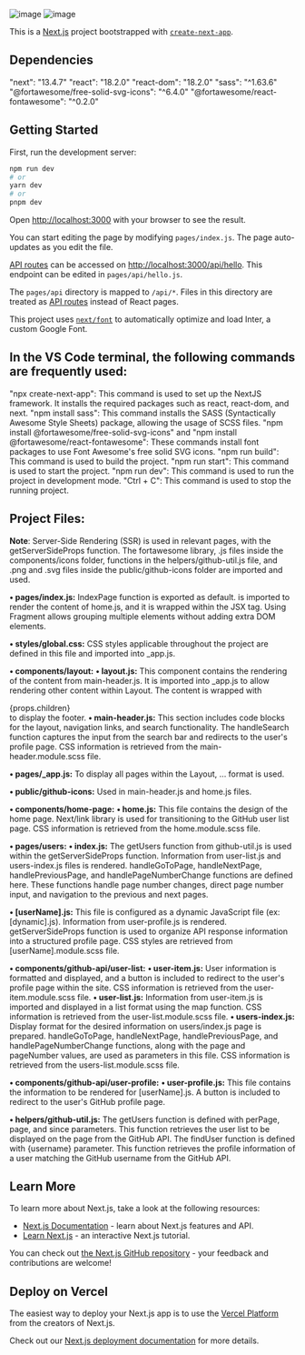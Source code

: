 ![image](https://github.com/Oguzhan13/exarion-nextjs-project/assets/108337929/871b1674-4cce-465b-9a15-79911043246d)
![image](https://github.com/Oguzhan13/exarion-nextjs-project/assets/108337929/3092ee37-64b6-4abe-bfee-d2494cb9f279)

This is a [Next.js](https://nextjs.org/) project bootstrapped with [`create-next-app`](https://github.com/vercel/next.js/tree/canary/packages/create-next-app).

## Dependencies

"next": "13.4.7"
"react": "18.2.0"
"react-dom": "18.2.0"
"sass": "^1.63.6"
"@fortawesome/free-solid-svg-icons": "^6.4.0"
"@fortawesome/react-fontawesome": "^0.2.0"

## Getting Started

First, run the development server:

```bash
npm run dev
# or
yarn dev
# or
pnpm dev
```

Open [http://localhost:3000](http://localhost:3000) with your browser to see the result.

You can start editing the page by modifying `pages/index.js`. The page auto-updates as you edit the file.

[API routes](https://nextjs.org/docs/api-routes/introduction) can be accessed on [http://localhost:3000/api/hello](http://localhost:3000/api/hello). This endpoint can be edited in `pages/api/hello.js`.

The `pages/api` directory is mapped to `/api/*`. Files in this directory are treated as [API routes](https://nextjs.org/docs/api-routes/introduction) instead of React pages.

This project uses [`next/font`](https://nextjs.org/docs/basic-features/font-optimization) to automatically optimize and load Inter, a custom Google Font.

## In the VS Code terminal, the following commands are frequently used:

"npx create-next-app": This command is used to set up the NextJS framework. It installs the required packages such as react, react-dom, and next.
"npm install sass": This command installs the SASS (Syntactically Awesome Style Sheets) package, allowing the usage of SCSS files.
"npm install @fortawesome/free-solid-svg-icons" and "npm install @fortawesome/react-fontawesome": These commands install font packages to use Font Awesome's free solid SVG icons.
"npm run build": This command is used to build the project.
"npm run start": This command is used to start the project.
"npm run dev": This command is used to run the project in development mode.
"Ctrl + C": This command is used to stop the running project.

## Project Files:

**Note**: Server-Side Rendering (SSR) is used in relevant pages, with the getServerSideProps function. The fortawesome library, .js files inside the components/icons folder, functions in the helpers/github-util.js file, and .png and .svg files inside the public/github-icons folder are imported and used.

**• pages/index.js:**
IndexPage function is exported as default.
<HomePage> is imported to render the content of home.js, and it is wrapped within the <Fragment> JSX tag. Using Fragment allows grouping       multiple elements without adding extra DOM elements.

**• styles/global.css:**
CSS styles applicable throughout the project are defined in this file and imported into _app.js.
  
**• components/layout:**
**•	layout.js:**
This component contains the rendering of the content from main-header.js. It is imported into _app.js to allow rendering other content within Layout. The content is wrapped with <main>{props.children}</main> to display the footer.
**•	main-header.js:**
This section includes code blocks for the layout, navigation links, and search functionality.
The handleSearch function captures the input from the search bar and redirects to the user's profile page.
CSS information is retrieved from the main-header.module.scss file.
    
**• pages/_app.js:**
To display all pages within the Layout, <Layout><Component> ... format is used.
  
**• public/github-icons:**
Used in main-header.js and home.js files.
  
**• components/home-page:**
**•	home.js:**
This file contains the design of the home page. Next/link library is used for transitioning to the GitHub user list page.
CSS information is retrieved from the home.module.scss file.
    
**• pages/users:**
**•	index.js:**
The getUsers function from github-util.js is used within the getServerSideProps function.
Information from user-list.js and users-index.js files is rendered.
handleGoToPage, handleNextPage, handlePreviousPage, and handlePageNumberChange functions are defined here.
These functions handle page number changes, direct page number input, and navigation to the previous and next pages.
    
**•	[userName].js:**
This file is configured as a dynamic JavaScript file (ex: [dynamic].js).
Information from user-profile.js is rendered.
getServerSideProps function is used to organize API response information into a structured profile page.
CSS styles are retrieved from [userName].module.scss file.
    
**• components/github-api/user-list:**
**•	user-item.js:**
User information is formatted and displayed, and a button is included to redirect to the user's profile page within the site.
CSS information is retrieved from the user-item.module.scss file.
**•	user-list.js:**
Information from user-item.js is imported and displayed in a list format using the map function.
CSS information is retrieved from the user-list.module.scss file.
**•	users-index.js:**
Display format for the desired information on users/index.js page is prepared.
handleGoToPage, handleNextPage, handlePreviousPage, and handlePageNumberChange functions, along with the page and pageNumber values, are used as parameters in this file.
CSS information is retrieved from the users-list.module.scss file.

**•	components/github-api/user-profile:**
**•	user-profile.js:**
This file contains the information to be rendered for [userName].js.
A button is included to redirect to the user's GitHub profile page.
            
**• helpers/github-util.js:**
The getUsers function is defined with perPage, page, and since parameters.
This function retrieves the user list to be displayed on the page from the GitHub API.
The findUser function is defined with {username} parameter.
This function retrieves the profile information of a user matching the GitHub username from the GitHub API.

## Learn More

To learn more about Next.js, take a look at the following resources:

- [Next.js Documentation](https://nextjs.org/docs) - learn about Next.js features and API.
- [Learn Next.js](https://nextjs.org/learn) - an interactive Next.js tutorial.

You can check out [the Next.js GitHub repository](https://github.com/vercel/next.js/) - your feedback and contributions are welcome!

## Deploy on Vercel

The easiest way to deploy your Next.js app is to use the [Vercel Platform](https://vercel.com/new?utm_medium=default-template&filter=next.js&utm_source=create-next-app&utm_campaign=create-next-app-readme) from the creators of Next.js.

Check out our [Next.js deployment documentation](https://nextjs.org/docs/deployment) for more details.

